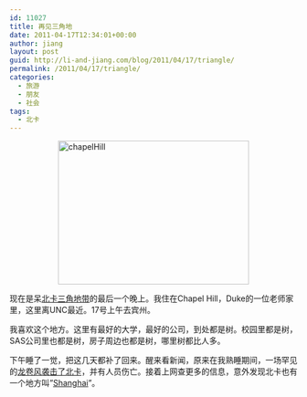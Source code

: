 ```yaml
---
id: 11027
title: 再见三角地
date: 2011-04-17T12:34:01+00:00
author: jiang
layout: post
guid: http://li-and-jiang.com/blog/2011/04/17/triangle/
permalink: /2011/04/17/triangle/
categories:
  - 旅游
  - 朋友
  - 社会
tags:
  - 北卡
---
```

[<img title="chapelHill" style="border-right: 0px; border-top: 0px; display: block; float: none; margin-left: auto; border-left: 0px; margin-right: auto; border-bottom: 0px" height="252" alt="chapelHill" src="http://jiangtanghu.com/cn/wp-content/uploads/2011/04/chapelhill-thumb.jpg" width="334" border="0" />](http://jiangtanghu.com/cn/wp-content/uploads/2011/04/chapelhill.jpg) 

现在是呆[北卡三角地带](http://li-and-jiang.com/blog/2011/04/16/nc/)的最后一个晚上。我住在Chapel Hill，Duke的一位老师家里，这里离UNC最近。17号上午去宾州。

我喜欢这个地方。这里有最好的大学，最好的公司，到处都是树。校园里都是树，SAS公司里也都是树，房子周边也都是树，哪里树都比人多。

下午睡了一觉，把这几天都补了回来。醒来看新闻，原来在我熟睡期间，一场罕见的[龙卷风袭击了北卡](http://www.wral.com/weather/story/9451835/)，并有人员伤亡。接着上网查更多的信息，意外发现北卡也有一个地方叫”[Shanghai](http://maps.google.com/maps?hl=en&newwindow=1&safe=off&q=shanghai,++NC+28458&bav=on.2,or.r_gc.r_pw.&um=1&ie=UTF-8&hq=&hnear=Shanghai,+Taylors+Bridge,+NC&gl=us&ei=oWuqTajsK4OUtwf2lJDeBw&sa=X&oi=geocode_result&ct=title&resnum=1&ved=0CBQQ8gEwAA)”。